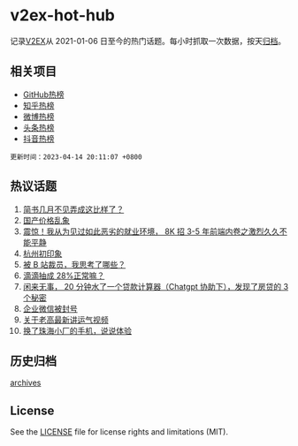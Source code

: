 # v2ex-hot-hub

 记录[V2EX](https://www.v2ex.com/)从 2021-01-06 日至今的热门话题。每小时抓取一次数据，按天[归档](archives)。
 
 ## 相关项目

- [GitHub热榜](https://github.com/snaildev/github-hot-hub)
- [知乎热榜](https://github.com/snaildev/zhihu-hot-hub)
- [微博热榜](https://github.com/snaildev/weibo-hot-hub)
- [头条热榜](https://github.com/snaildev/toutiao-hot-hub)
- [抖音热榜](https://github.com/snaildev/douyin-hot-hub)


 `更新时间：2023-04-14 20:11:07 +0800`

## 热议话题

1. [简书几月不见弄成这比样了？](https://www.v2ex.com/t/932360)
1. [国产价格乱象](https://www.v2ex.com/t/932390)
1. [震惊！我从为见过如此恶劣的就业环境， 8K 招 3-5 年前端内卷之激烈久久不能平静](https://www.v2ex.com/t/932520)
1. [杭州初印象](https://www.v2ex.com/t/932393)
1. [被 B 站裁员，我思考了哪些？](https://www.v2ex.com/t/932350)
1. [滴滴抽成 28%正常嘛？](https://www.v2ex.com/t/932377)
1. [闲来无事， 20 分钟水了一个贷款计算器（Chatgpt 协助下），发现了房贷的 3 个秘密](https://www.v2ex.com/t/932456)
1. [企业微信被封号](https://www.v2ex.com/t/932367)
1. [关于老高最新讲运气视频](https://www.v2ex.com/t/932438)
1. [换了珠海小厂的手机，说说体验](https://www.v2ex.com/t/932411)

## 历史归档

[archives](archives)

## License

See the [LICENSE](LICENSE) file for license rights and limitations (MIT).
